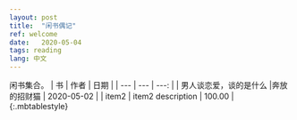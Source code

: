 ```yaml
---
layout: post
title:  "闲书偶记"
ref: welcome
date:   2020-05-04
tags: reading
lang: 中文
---
```

闲书集合。
| 书 | 作者 | 日期 |
| --- | --- | ---: |
| 男人谈恋爱，谈的是什么 |奔放的招财猫  | 2020-05-02 |
| item2 | item2 description | 100.00 |
{:.mbtablestyle}